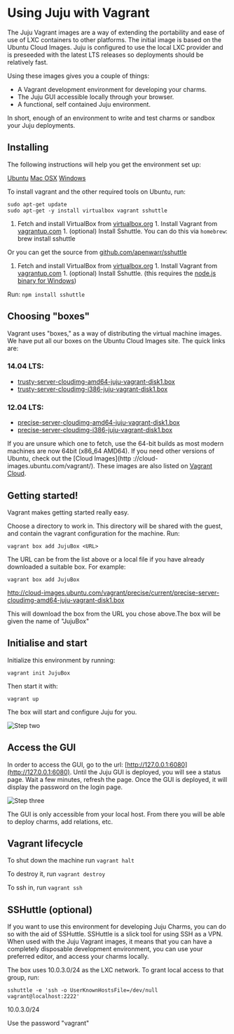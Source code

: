 # Using Juju with Vagrant

The Juju Vagrant images are a way of extending the portability and ease of use
of LXC containers to other platforms. The initial image is based on the Ubuntu
Cloud Images. Juju is configured to use the local LXC provider and is preseeded
with the latest LTS releases so deployments should be relatively fast.

Using these images gives you a couple of things:

- A Vagrant development environment for developing your charms.
- The Juju GUI accessible locally through your browser.
- A functional, self contained Juju environment.

In short, enough of an environment to write and test charms or sandbox your
Juju deployments.

## Installing

The following instructions will help you get the environment set up:

[Ubuntu](.) [Mac OSX](.) [Windows](.)

To install vagrant and the other required tools on Ubuntu, run:

    sudo apt-get update 
    sudo apt-get -y install virtualbox vagrant sshuttle

1. Fetch and install VirtualBox from
[virtualbox.org](https://www.virtualbox.org/) 1. Install Vagrant from
[vagrantup.com](http://www.vagrantup.com/downloads.html) 1. (optional) Install
Sshuttle. You can do this via `homebrew`: brew install sshuttle

Or you can get the source from
[github.com/apenwarr/sshuttle](https://github.com/apenwarr/sshuttle)

1. Fetch and install VirtualBox from
[virtualbox.org](https://www.virtualbox.org/) 1. Install Vagrant from
[vagrantup.com](http://www.vagrantup.com/downloads.html) 1. (optional) Install
Sshuttle. (this requires the [node.js binary for
Windows](http://nodejs.org/download/))

Run: `npm install sshuttle`

## Choosing "boxes"

Vagrant uses "boxes," as a way of distributing the virtual machine images. We
have put all our boxes on the Ubuntu Cloud Images site. The quick links are:

### 14.04 LTS:

- [trusty-server-cloudimg-amd64-juju-vagrant-disk1.box](http://cloud-images.ubuntu.com/vagrant/trusty/current/trusty-server-cloudimg-amd64-juju-vagrant-disk1.box)
- [trusty-server-cloudimg-i386-juju-vagrant-disk1.box](http://cloud-images.ubuntu.com/vagrant/trusty/current/trusty-server-cloudimg-i386-juju-vagrant-disk1.box)

### 12.04 LTS:

- [precise-server-cloudimg-amd64-juju-vagrant-disk1.box](http://cloud-images.ubuntu.com/vagrant/precise/current/precise-server-cloudimg-amd64-juju-vagrant-disk1.box)
- [precise-server-cloudimg-i386-juju-vagrant-disk1.box](http://cloud-images.ubuntu.com/vagrant/precise/current/precise-server-cloudimg-i386-juju-vagrant-disk1.box)

If you are unsure which one to fetch, use the 64-bit builds as most modern
machines are now 64bit (x86_64 AMD64). If you need other versions of Ubuntu,
check out the [Cloud Images](http ://cloud-images.ubuntu.com/vagrant/). These
images are also listed on [Vagrant Cloud](https://vagrantcloud.com/ubuntu).

## Getting started!

Vagrant makes getting started really easy.

Choose a directory to work in. This directory will be shared with the guest,
and contain the vagrant configuration for the machine. Run:

    vagrant box add JujuBox <URL>

The URL can be from the list above or a local file if you have already
downloaded a suitable box. For example:

    vagrant box add JujuBox
http://cloud-images.ubuntu.com/vagrant/precise/current/precise-server-cloudimg-amd64-juju-vagrant-disk1.box

This will download the box from the URL you chose above.The box will be given
the name of "JujuBox"

## Initialise and start

Initialize this environment by running:

    vagrant init JujuBox

Then start it with:

    vagrant up

The box will start and configure Juju for you.

![Step two](./media/config-vagrant-step02.png)

## Access the GUI

In order to access the GUI, go to the url:
[http://127.0.0.1:6080](http://127.0.0.1:6080). Until the Juju GUI is deployed,
you will see a status page. Wait a few minutes, refresh the page. Once the GUI
is deployed, it will display the password on the login page.

![Step three](./media/config-vagrant-step03.png)

The GUI is only accessible from your local host. From there you will be able to
deploy charms, add relations, etc.

## Vagrant lifecycle

To shut down the machine run `vagrant halt`

To destroy it, run `vagrant destroy`

To ssh in, run `vagrant ssh`

## SSHuttle (optional)

If you want to use this environment for developing Juju Charms, you can do so
with the aid of SSHuttle. SSHuttle is a slick tool for using SSH as a VPN. When
used with the Juju Vagrant images, it means that you can have a completely
disposable development environment, you can use your preferred editor, and
access your charms locally.

The box uses 10.0.3.0/24 as the LXC network. To grant local access
to that group, run:

    sshuttle -e 'ssh -o UserKnownHostsFile=/dev/null vagrant@localhost:2222'
10.0.3.0/24

Use the password "vagrant"
